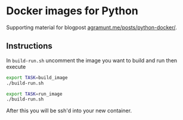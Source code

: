# Docker images for Python

Supporting material for blogpost [agramunt.me/posts/python-docker/](https://agramunt.me/posts/python-docker/).

## Instructions

In `build-run.sh` uncomment the image you want to build and run then execute

```bash
export TASK=build_image
./build-run.sh

export TASK=run_image
./build-run.sh
```

After this you will be ssh'd into your new container.
